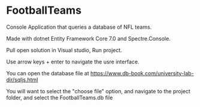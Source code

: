 # FootballTeams
Console Application that queries a database of NFL teams.

Made with dotnet Entity Framework Core 7.0 and Spectre.Console.

Pull open solution in Visual studio, Run project.

Use arrow keys + enter to navigate the usre interface.

You can open the database file at https://www.db-book.com/university-lab-dir/sqljs.html

You will want to select the "choose file" option, and navigate to the project folder, and select the FootballTeams.db file
